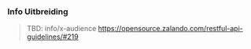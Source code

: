 ### Info Uitbreiding

> TBD: info/x-audience https://opensource.zalando.com/restful-api-guidelines/#219